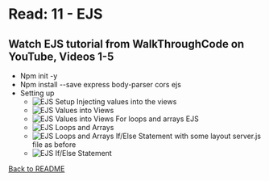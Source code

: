 # Read: 11 - EJS

## Watch EJS tutorial from WalkThroughCode on YouTube, Videos 1-5

- Npm init -y
- Npm install --save express body-parser cors ejs
- Setting up
  - ![EJS Setup](EJS.PNG)
Injecting values into the views
  - ![EJS Values into Views](EJS2.PNG)
  - ![EJS Values into Views](EJS2.5PNG)
For loops and arrays EJS
  - ![EJS Loops and Arrays](EJS3.PNG)
  - ![EJS Loops and Arrays](EJS3.5.PNG)
If/Else Statement with some layout server.js file as before
  - ![EJS If/Else Statement](EJS.4PNG)

[Back to README](README.md)
